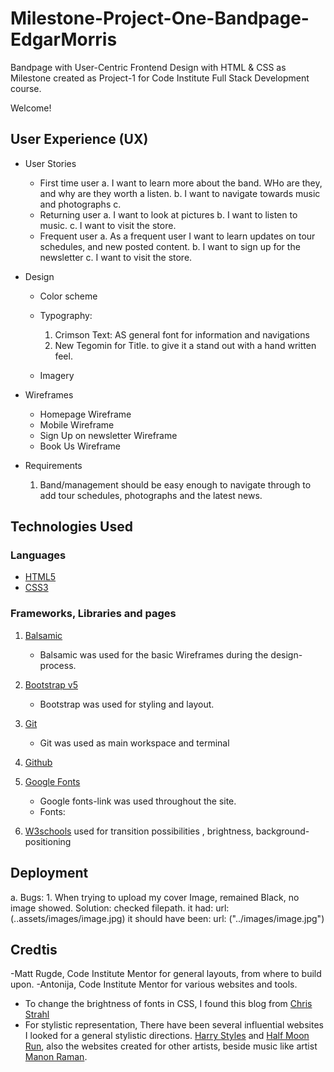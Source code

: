 # Milestone-Project-One-Bandpage-EdgarMorris
Bandpage with User-Centric Frontend Design with HTML & CSS as Milestone created as Project-1 for Code Institute Full Stack Development course.

Welcome! 




## User Experience (UX)
* User Stories
   * First time user 
     a. I want to learn more about the band. WHo are they, and why are they worth a listen.
     b. I want to navigate towards music and photographs
     c.
   * Returning user
     a. I want to look at pictures
     b. I want to listen to music.
     c. I want to visit the store.
   * Frequent user
     a. As a frequent user I want to learn updates on tour schedules, and new posted content.
     b. I want to sign up for the newsletter
     c. I want to visit the store.
* Design
  * Color scheme
  * Typography:
    1. Crimson Text: AS general font for information and navigations 
    2. New Tegomin for Title. to give it a stand out with a hand written feel.
    
  * Imagery

* Wireframes
  - Homepage Wireframe
  - Mobile Wireframe
  - Sign Up on newsletter Wireframe
  - Book Us Wireframe

* Requirements
    1. Band/management should be easy enough to navigate through to add tour schedules, photographs and the latest news.



## Technologies Used
### Languages
  - [HTML5](https://en.wikipedia.org/wiki/HTML5)
  - [CSS3](https://en.wikipedia.org/wiki/CSS)

### Frameworks, Libraries and pages
  1. [Balsamic](https://balsamiq.cloud/spaces)
      - Balsamic was used for the basic Wireframes during the design-process.
  2. [Bootstrap v5](https://getbootstrap.com/)
      - Bootstrap was used for styling and layout.
  3. [Git](https://gitpod.io/workspaces/)
      - Git was used as main workspace and terminal
  5. [Github](https://github.com/)

  6. [Google Fonts](https://fonts.google.com/)
      - Google fonts-link was used throughout the site.
      - Fonts: 
  
  7. [W3schools](https://www.w3schools.com/css/css3_transitions.asp)
      used for transition possibilities , brightness, background-positioning

## Deployment

  a. Bugs: 
      1. When trying to upload my cover Image, remained Black, no image showed. 
              Solution: checked filepath. it had: url:(..assets/images/image.jpg) it should have been: url: ("../images/image.jpg")

## Credtis

-Matt Rugde, Code Institute Mentor for general layouts, from where to build upon. 
-Antonija, Code Institute Mentor for various websites and tools.
- To change the brightness of fonts in CSS, I found this blog from [Chris Strahl]("https://weblog.west-wind.com/posts/2020/Jul/28/Using-the-brightness-CSS-Filter-to-generically-highlight-Content")
- For stylistic representation, There have been several influential websites I looked for a general stylistic directions. [Harry Styles](https://hstyles.co.uk/) and [Half Moon Run](https://www.halfmoonrun.com/), also the websites created for other artists, beside music like artist [Manon Raman](https://www.manonraman.com/?fbclid=IwAR09_Qdmei5PXMrwK4QvE4_NXZ4lBFkdGu2ovQj0op58Iui1IALl64ggAeQ). 
